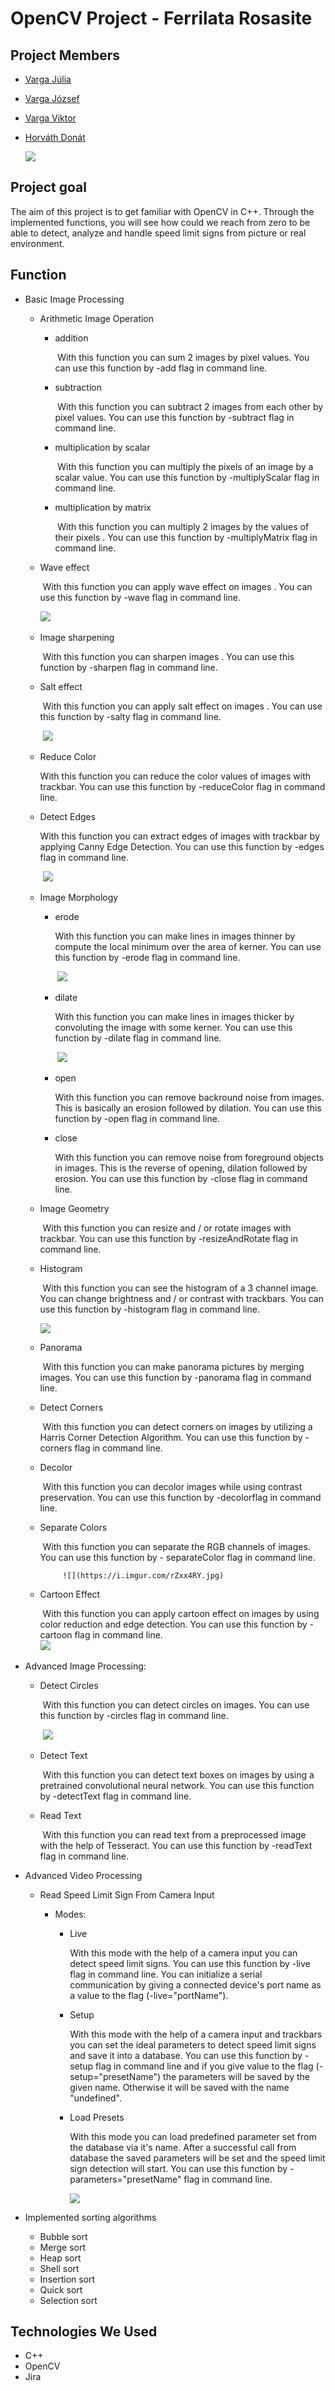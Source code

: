 
# OpenCV Project - Ferrilata Rosasite

## Project Members

* [Varga Júlia](https://github.com/green-fox-academy/julcsi2121)
* [Varga József](https://github.com/green-fox-academy/Joco456)
* [Varga Viktor](https://github.com/green-fox-academy/vviktor807)
* [Horváth Donát](https://github.com/green-fox-academy/Hordon13)

 	![](https://i.imgur.com/Pl98F4K.jpg)

## Project goal
The aim of this project is to get familiar with OpenCV in C++. Through the implemented functions, you will see how could we reach from zero to be able to detect, analyze and handle speed limit signs from picture or real environment. 


## Function

 * Basic Image Processing

    * Arithmetic Image Operation

        * addition

            ​	With this function you can sum 2 images by pixel values. You can use this function by -add     	flag in command line.

        * subtraction

            ​	With this function you can subtract 2 images from each other by pixel values. You can use      	this function by -subtract flag in command line.

        * multiplication by scalar

            ​	With this function you can multiply the pixels of an image by a scalar value. You can use this      	function by -multiplyScalar flag in command line.

        * multiplication by matrix

            ​	With this function you can multiply 2 images by the  values of their pixels . You can use this     	function by -multiplyMatrix flag in command line.

    * Wave effect

        ​	With this function you can apply wave effect on images . You can use this function by -wave flag     	in command line.

        ​![](https://i.imgur.com/ZuIprME.jpg)


    * Image sharpening
         
        ​	With this function you can sharpen images . You can use this function by -sharpen flag in    	      	command line.
          
    * Salt effect

        ​	With this function you can apply salt effect on images . You can use this function by -salty flag in       	command line.	

        ​	![](https://i.imgur.com/cPZ1IT6.jpg)

           

    * Reduce Color

        With this function you can reduce the color values of images with trackbar. You can use this function by -reduceColor flag in command line.	

    * Detect Edges

        With this function you can extract edges of images with trackbar by applying Canny Edge Detection. You can use this function by -edges flag in command line.

        ​	![](https://i.imgur.com/ZgzGHqm.jpg)

           

    * Image Morphology

        * erode

            With this function you can make lines in images thinner by compute the local minimum over the area of kerner. You can use this function by -erode flag in command line.

            ​	![](https://i.imgur.com/QpxrMAh.jpg)

                

        * dilate

            With this function you can make lines in images thicker by convoluting the image with some kerner. You can use this function by -dilate flag in command line.

            ​	![](https://i.imgur.com/UsoNSRi.jpg)

                

        * open

            With this function you can remove backround noise from images. This is basically an erosion followed by dilation. You can use this function by -open flag in command line.

        * close

            With this function you can remove noise from foreground objects in images. This is the reverse of opening, dilation followed by erosion. You can use this function by -close flag in command line.

    * Image Geometry

        ​	With this function you can resize and / or rotate images with trackbar. You can use this function 	by -resizeAndRotate flag in command line.

    * Histogram

        ​	With this function you can see the histogram of a 3 channel image. You can change brightness 	      	and / or contrast with trackbars. You can use this function by -histogram flag in command line.

        ![](https://media.giphy.com/media/dVi2gWmN9GLyKFMtWG/giphy.gif)

           

    * Panorama

        ​	With this function you can make panorama pictures by merging images. You can use this function 	by -panorama flag in command line.

    * Detect Corners

        ​	With this function you can detect corners on images by utilizing a Harris Corner Detection 	   	   	Algorithm. You can use this function by -corners flag in command line.

    * Decolor

        ​	With this function you can decolor images while using contrast preservation. You can use this 	    	function by -decolorflag in command line.

    * Separate Colors
      
        ​	With this function you can separate the RGB channels of images. You can use this function by -  	separateColor flag in command line.
      
           ​	![](https://i.imgur.com/rZxx4RY.jpg)
      
           
      
    * Cartoon Effect
      
        ​	With this function you can apply cartoon effect on images by using color reduction and edge 	 	 detection. You can use this function by -cartoon flag in command line.
          ​    
           ​	![](https://i.imgur.com/apY6ly3.jpg)
      
      
      
  * Advanced Image Processing:
    
    * Detect Circles
          
        ​	With this function you can detect circles on images. You can use this function by -circles flag in   	command line.
            
        ​	![](https://i.imgur.com/zppVvpP.jpg)
            
    * Detect Text
      
         ​	With this function you can detect text boxes on images by using a pretrained convolutional 	     	neural network. You can use this function by -detectText flag in command line.
      
    * Read Text
      
        ​	With this function you can read text from a preprocessed image with the help of Tesseract. You      	can use this function by -readText flag in command line.
           
      
* Advanced Video Processing

     * Read Speed Limit Sign From Camera Input

          * Modes:

               * Live

                    With this mode with the help of a camera input you can detect speed limit signs. You can use this function by -live flag in command line. You can initialize a serial communication by giving a connected device's port name as a value to the flag (-live="portName"). 

               * Setup

                    With this mode with the help of a camera input and trackbars you can set the ideal parameters to detect speed limit signs and save it into a database. You can use this function by -setup flag in command line and if you give value to the flag (-setup="presetName") the parameters will be saved by the given name. Otherwise it will be saved with the name "undefined".

               * Load Presets

                    With this mode  you can load predefined parameter set from the database via it's name. After a successful call from database the saved parameters will be set and the speed limit sign detection will start. You can use this function by -parameters="presetName" flag in command line.
                    
                 ![](https://media.giphy.com/media/L2UEeqkRpZXohXamw7/giphy.gif)
                 
                    

* Implemented sorting algorithms

     * Bubble sort
     * Merge sort
     * Heap sort
     * Shell sort
     * Insertion sort
     * Quick sort
     * Selection sort

## Technologies We Used

* C++
* OpenCV
* Jira